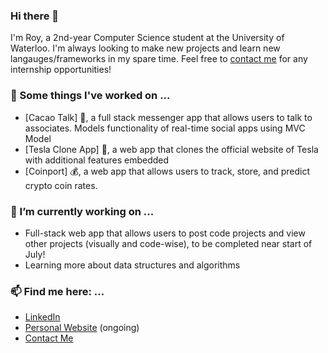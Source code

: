 ### Hi there 👋

I'm Roy, a 2nd-year Computer Science student at the University of Waterloo. I'm always looking to make new projects and learn new langauges/frameworks in my spare time. Feel free to [contact me](mailto:rchon@uwaterloo.ca) for any internship opportunities!

### 🔭 Some things I've worked on ...
- [Cacao Talk] 🍬, a full stack messenger app that allows users to talk to associates. Models functionality of real-time social apps using MVC Model
- [Tesla Clone App] 🚙, a web app that clones the official website of Tesla with additional features embedded
- [Coinport] 💰, a web app that allows users to track, store, and predict crypto coin rates.

### 🌱 I’m currently working on ...
- Full-stack web app that allows users to post code projects and view other projects (visually and code-wise), to be completed near start of July! 
- Learning more about data structures and algorithms

### 📫 Find me here: ...
- [LinkedIn](https://www.linkedin.com/in/roychon)
- [Personal Website](https://roychon.github.io) (ongoing)
- [Contact Me](mailto:rchon@uwaterloo.ca)
